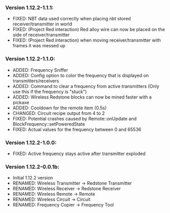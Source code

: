 ### Version 1.12.2-1.1.1:

- FIXED: NBT data used correctly when placing nbt stored receiver/transmitter in world
- FIXED: (Project Red interaction) Red alloy wire can now be placed on the side of receiver/transmitter
- FIXED: (Project Red interaction) when moving receiver/transmitter with frames it was messed up

### Version 1.12.2-1.1.0:

- ADDED: Frequency Sniffer
- ADDED: Config option to color the frequency that is displayed on transmitters/receivers
- ADDED: Command to clear a frequency from active transmitters (Only use this if the frequency is "stuck")
- ADDED: Wireless Redstone blocks can now be mined faster with a pickaxe
- ADDED: Cooldown for the remote item (0.5s)
- CHANGED: Circuit recipe output from 4 to 2
- FIXED: Potential crashes caused by Remote::onUpdate and BlockFrequency::setPoweredState
- FIXED: Actual values for the frequency between 0 and 65536

### Version 1.12.2-1.0.0:

- FIXED: Active frequency stays active after transmitter exploded

### Version 1.12.2-0.0.1b:

- Initial 1.12.2 version
- RENAMED: Wireless Transmitter -> Redstone Transmitter
- RENAMED: Wireless Receiver -> Redstone Receiver
- RENAMED: Wireless Remote -> Remote
- RENAMED: Wireless Circuit -> Circuit
- RENAMED: Frequency Copier -> Frequency Tool
